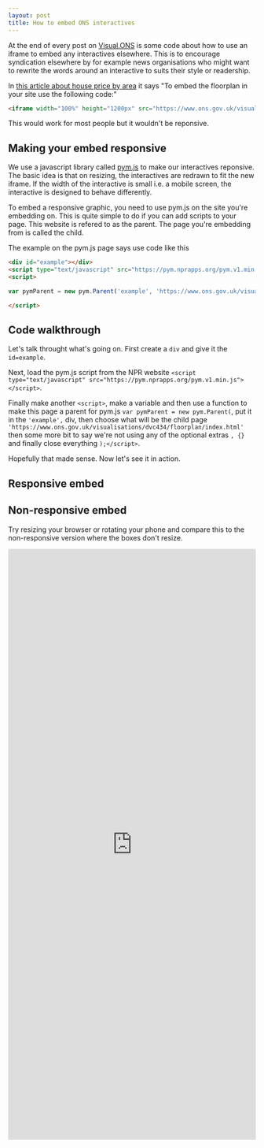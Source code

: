 ```yaml
---
layout: post
title: How to embed ONS interactives
---
```



At the end of every post on [Visual.ONS](https://visual.ons.gov.uk/) is some code about how to use an iframe to embed any interactives elsewhere. This is to encourage syndication elsewhere by for example news organisations who might want to rewrite the words around an interactive to suits their style or readership. 

In [this article about house price by area](https://visual.ons.gov.uk/house-prices-how-much-does-one-square-metre-cost-in-your-area/) it says "To embed the floorplan in your site use the following code:"

```html
<iframe width="100%" height="1200px" src="https://www.ons.gov.uk/visualisations/dvc434/floorplan/index.html" scrolling="no" frameborder="0"/>
```

This would work for most people but it wouldn't be reponsive. 

## Making your embed responsive
We use a javascript library called [pym.js](http://blog.apps.npr.org/pym.js/) to make our interactives reponsive. The basic idea is that on resizing, the interactives are redrawn to fit the new iframe. If the width of the interactive is small i.e. a mobile screen, the interactive is designed to behave differently. 

To embed a responsive graphic, you need to use pym.js on the site you're embedding on. This is quite simple to do if you can add scripts to your page. This website is refered to as the parent. The page you're embedding from is called the child. 

The example on the pym.js page says use code like this

```html
<div id="example"></div>
<script type="text/javascript" src="https://pym.nprapps.org/pym.v1.min.js"></script>
<script>

var pymParent = new pym.Parent('example', 'https://www.ons.gov.uk/visualisations/dvc434/floorplan/index.html', {});

</script>
```
## Code walkthrough
Let's talk throught what's going on. First create a `div` and give it the `id=example`. 

Next, load the pym.js script from the NPR website `<script type="text/javascript" src="https://pym.nprapps.org/pym.v1.min.js"></script>`.

Finally make another `<script>`, make a variable and then use a function to make this page a parent for pym.js `var pymParent = new pym.Parent(`, put it in the `'example',` div, then choose what will be the child page` 'https://www.ons.gov.uk/visualisations/dvc434/floorplan/index.html'` then some more bit to say we're not using any of the optional extras `, {}` and finally close everything `);</script>`.

Hopefully that made sense. Now let's see it in action.

## Responsive embed
<div id="example"></div>
<script type="text/javascript" src="https://pym.nprapps.org/pym.v1.min.js"></script>
<script>

var pymParent = new pym.Parent('example', 'https://www.ons.gov.uk/visualisations/dvc434/floorplan/index.html', {});

</script>

## Non-responsive embed
Try resizing your browser or rotating your phone and compare this to the non-responsive version where the boxes don't resize.

<iframe width="100%" height="1200px" src="https://www.ons.gov.uk/visualisations/dvc434/floorplan/index.html" scrolling="no" frameborder="0"/>

